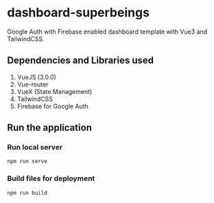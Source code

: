 # dashboard-superbeings
Google Auth with Firebase enabled dashboard template with Vue3 and TailwindCSS.

## Dependencies and Libraries used

1. VueJS (3.0.0)
2. Vue-router
3. VueX (State Management)
4. TailwindCSS
5. Firebase for Google Auth


## Run the application

### Run local server

`npm run serve`

### Build files for deployment

`npm run build`
